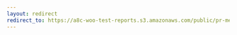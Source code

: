```yaml
---
layout: redirect
redirect_to: https://a8c-woo-test-reports.s3.amazonaws.com/public/pr-merge/45927/api/index.html
---
```

